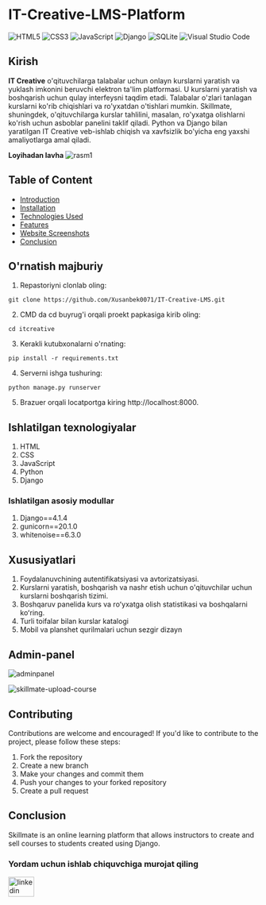 # IT-Creative-LMS-Platform

![HTML5](https://img.shields.io/badge/html5-%23E34F26.svg?style=for-the-badge&logo=html5&logoColor=white)
![CSS3](https://img.shields.io/badge/css3-%231572B6.svg?style=for-the-badge&logo=css3&logoColor=white)
![JavaScript](https://img.shields.io/badge/javascript-%23323330.svg?style=for-the-badge&logo=javascript&logoColor=%23F7DF1E)
![Django](https://img.shields.io/badge/django-%23092E20.svg?style=for-the-badge&logo=django&logoColor=white)
![SQLite](https://img.shields.io/badge/sqlite-%2307405e.svg?style=for-the-badge&logo=sqlite&logoColor=white)
![Visual Studio Code](https://img.shields.io/badge/Visual%20Studio%20Code-0078d7.svg?style=for-the-badge&logo=visual-studio-code&logoColor=white)

## Kirish
**IT Creative** o'qituvchilarga talabalar uchun onlayn kurslarni yaratish va yuklash imkonini beruvchi elektron ta'lim platformasi. U kurslarni yaratish va boshqarish uchun qulay interfeysni taqdim etadi. Talabalar o'zlari tanlagan kurslarni ko'rib chiqishlari va ro'yxatdan o'tishlari mumkin. Skillmate, shuningdek, o'qituvchilarga kurslar tahlilini, masalan, ro'yxatga olishlarni ko'rish uchun asboblar panelini taklif qiladi. Python va Django bilan yaratilgan IT Creative veb-ishlab chiqish va xavfsizlik bo'yicha eng yaxshi amaliyotlarga amal qiladi.

**Loyihadan lavha**
![rasm1](https://github.com/Xusanbek0071/IT-Creative-LMS/blob/main/skrenshots/Screenshot%202023-12-11%20033711.png)

## Table of Content
  * [Introduction](#introduction)
  * [Installation](#installation)
  * [Technologies Used](#technologies-used)
  * [Features](#features)
  * [Website Screenshots](#screenshots)
  * [Conclusion](#conclusion)

## O'rnatish majburiy 
1. Repastoriyni clonlab oling:
```
git clone https://github.com/Xusanbek0071/IT-Creative-LMS.git
```
2. CMD da cd buyrug'i orqali proekt papkasiga kirib oling:
```
cd itcreative
```
3. Kerakli kutubxonalarni o'rnating:
```
pip install -r requirements.txt
```
4. Serverni ishga tushuring:
```
python manage.py runserver
```
5. Brazuer orqali locatportga kiring  http://localhost:8000.
  
  


## Ishlatilgan texnologiyalar
1. HTML
2. CSS
3. JavaScript
4. Python
5. Django



### Ishlatilgan asosiy modullar
1. Django==4.1.4
2. gunicorn==20.1.0
3. whitenoise==6.3.0



## Xususiyatlari
1. Foydalanuvchining autentifikatsiyasi va avtorizatsiyasi.
2. Kurslarni yaratish, boshqarish va nashr etish uchun o'qituvchilar uchun kurslarni boshqarish tizimi.
3. Boshqaruv panelida kurs va roʻyxatga olish statistikasi va boshqalarni koʻring.
4. Turli toifalar bilan kurslar katalogi
5. Mobil va planshet qurilmalari uchun sezgir dizayn



## Admin-panel
![adminpanel](https://user-images.githubusercontent.com/106135144/227761162-573aabd7-3c88-4244-ad49-ec7bc68ac290.png)

![skillmate-upload-course](https://user-images.githubusercontent.com/106135144/227761259-bc27aa5f-e06e-482d-8986-ecdf3ac50bf7.png)

## Contributing
Contributions are welcome and encouraged! If you'd like to contribute to the project, please follow these steps:

1. Fork the repository
2. Create a new branch
3. Make your changes and commit them
4. Push your changes to your forked repository
5. Create a pull request

## Conclusion
Skillmate is an online learning platform that allows instructors to create and sell courses to students created using Django.

### Yordam uchun ishlab chiquvchiga murojat qiling

<div align="left">
  <a href="https://t.me/mbin_dev_0071" target="_blank">
    <img src="https://raw.githubusercontent.com/maurodesouza/profile-readme-generator/master/src/assets/icons/social/telegram/default.svg" width="52" height="40" alt="linkedin logo"  />
  </a>
</div>
